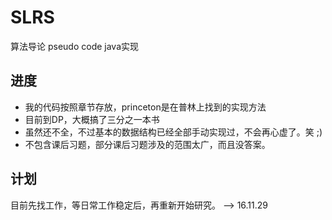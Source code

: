 # SLRS
算法导论 pseudo code java实现
## 进度

+ 我的代码按照章节存放，princeton是在普林上找到的实现方法
+ 目前到DP，大概搞了三分之一本书  
+ 虽然还不全，不过基本的数据结构已经全部手动实现过，不会再心虚了。笑 ;)
+ 不包含课后习题，部分课后习题涉及的范围太广，而且没答案。

## 计划

目前先找工作，等日常工作稳定后，再重新开始研究。  --> 16.11.29
